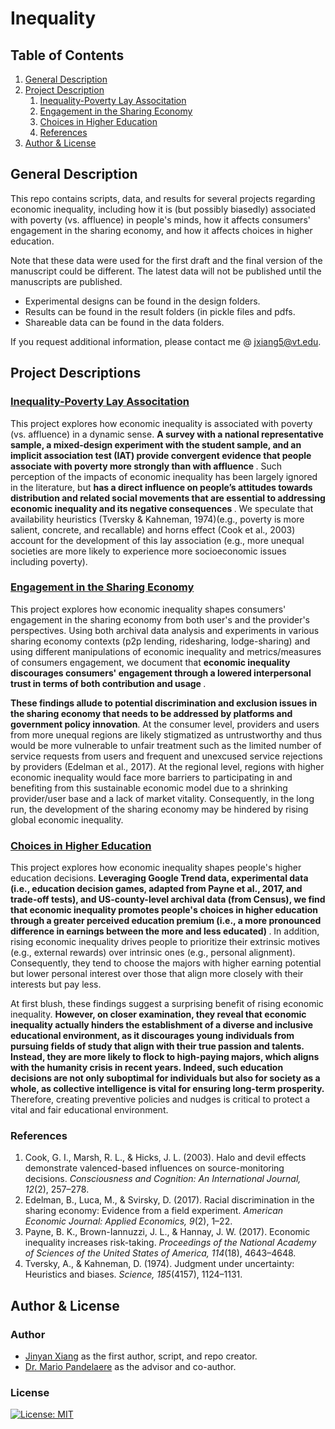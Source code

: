 # Inequality

## Table of Contents
1. [General Description](#gd)
2. [Project Description](#pd)
   1. [Inequality-Poverty Lay Associtation](#la)
   2. [Engagement in the Sharing Economy](#se)
   3. [Choices in Higher Education](#he)
   4. [References](#ref)
3. [Author & License](#ALA)


<a name="gd"></a>
## General Description
This repo contains scripts, data, and results for several projects regarding economic inequality, including how it is (but possibly biasedly) associated with poverty (vs. affluence) in people's minds, how it affects consumers' engagement in the sharing economy, and how it affects choices in higher education. 

Note that these data were used for the first draft and the final version of the manuscript could be different. The latest data will not be published until the manuscripts are published.

* Experimental designs can be found in the design folders. 
* Results can be found in the result folders (in pickle files and pdfs. 
* Shareable data can be found in the data folders. 

If you request additional information, please contact me @ [jxiang5@vt.edu](jxiang5@vt.edu).

<a name="pd"></a>
## Project Descriptions

<a name="la"></a>
### [Inequality-Poverty Lay Associtation](https://github.com/jinyan0425/inequality_related_projects/tree/inequality_poverty)
This project explores how economic inequality is associated with poverty (vs. affluence) in a dynamic sense. <b> A survey with a national representative sample, a mixed-design experiment with the student sample, and an implicit association test (IAT) provide convergent evidence that people associate with poverty more strongly than with affluence </b>. Such perception of the impacts of economic inequality has been largely ignored in the literature, but <b> has a direct influence on people’s attitudes towards distribution and related social movements that are essential to addressing economic inequality and its negative consequences </b>. We speculate that availability heuristics (Tversky & Kahneman, 1974)(e.g., poverty is more salient, concrete, and recallable) and horns effect (Cook et al., 2003) account for the development of this lay association (e.g., more unequal societies are more likely to experience more socioeconomic issues including poverty).

<a name="se"></a>
### [Engagement in the Sharing Economy](https://github.com/jinyan0425/inequality_related_projects/tree/sharing_economy)
This project explores how economic inequality shapes consumers' engagement in the sharing economy from both user's and the provider's perspectives. </b> Using both archival data analysis and experiments in various sharing economy contexts (p2p lending, ridesharing, lodge-sharing) and using different manipulations of economic inequality and metrics/measures of consumers engagement, we document that <b> economic inequality discourages consumers' engagement through a lowered interpersonal trust in terms of both contribution and usage </b>. 

<b>These findings allude to potential discrimination and exclusion issues in the sharing economy that needs to be addressed by platforms and government policy innovation</b>. At the consumer level, providers and users from more unequal regions are likely stigmatized as untrustworthy and thus would be more vulnerable to unfair treatment such as the limited number of service requests from users and frequent and unexcused service rejections by providers (Edelman et al., 2017). At the regional level, regions with higher economic inequality would face more barriers to participating in and benefiting from this sustainable economic model due to a shrinking provider/user base and a lack of market vitality. Consequently, in the long run, the development of the sharing economy may be hindered by rising global economic inequality.


<a name="he"></a> 
### [Choices in Higher Education](https://github.com/jinyan0425/inequality_related_projects/tree/education_decision)
This project explores how economic inequality shapes people's higher education decisions. <b> Leveraging Google Trend data, experimental data (i.e., education decision games, adapted from Payne et al., 2017, and trade-off tests), and US-county-level archival data (from Census), we find that economic inequality promotes people's choices in higher education through a greater perceived education premium (i.e., a more pronounced difference in earnings between the more and less educated) </b>. In addition, rising economic inequality drives people to prioritize their extrinsic motives (e.g., external rewards) over intrinsic ones (e.g., personal alignment). Consequently, they tend to choose the majors with higher earning potential but lower personal interest over those that align more closely with their interests but pay less.

At first blush, these findings suggest a surprising benefit of rising economic inequality. <b> However, on closer examination, they reveal that economic inequality actually hinders the establishment of a diverse and inclusive educational environment, as it discourages young individuals from pursuing fields of study that align with their true passion and talents. Instead, they are more likely to flock to high-paying majors, which aligns with the humanity crisis in recent years. Indeed, such education decisions are not only suboptimal for individuals but also for society as a whole, as collective intelligence is vital for ensuring long-term prosperity. </b> Therefore, creating preventive policies and nudges is critical to protect a vital and fair educational environment.

<a name="ref"></a>
### References
1. Cook, G. I., Marsh, R. L., & Hicks, J. L. (2003). Halo and devil effects demonstrate valenced-based influences on source-monitoring decisions. <i> Consciousness and Cognition: An International Journal, 12</i>(2), 257–278.
2. Edelman, B., Luca, M., & Svirsky, D. (2017). Racial discrimination in the sharing economy: Evidence from a field experiment. <i> American Economic Journal: Applied Economics, 9</i>(2), 1–22.
3. Payne, B. K., Brown-Iannuzzi, J. L., & Hannay, J. W. (2017). Economic inequality increases risk-taking. <i>Proceedings of the National Academy of Sciences of the United States of America, 114</i>(18), 4643–4648.
4. Tversky, A., & Kahneman, D. (1974). Judgment under uncertainty: Heuristics and biases. <i> Science, 185</i>(4157), 1124–1131.



<a name="ALA"></a>
## Author & License

### Author
* [Jinyan Xiang](https://www.linkedin.com/in/jinyanxiang/) as the first author, script, and repo creator.
* [Dr. Mario Pandelaere](https://marketing.pamplin.vt.edu/people/faculty/pandelaere-mario.html) as the advisor and co-author.

### License
[![License: MIT](https://img.shields.io/badge/License-MIT-yellow.svg)](https://opensource.org/licenses/MIT)

